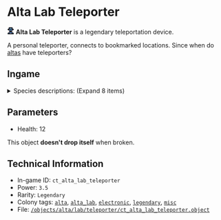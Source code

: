 # Alta Lab Teleporter

<img src="https://raw.githubusercontent.com/Ceterai/Enternia/main/objects/alta/lab/teleporter/icon.png" alt="Alta Lab Teleporter icon" loading="lazy" height="16px" width="auto" /> **Alta Lab Teleporter** is a legendary teleportation device.

A personal teleporter, connects to bookmarked locations. Since when do [altas](https://ceterai.github.io/MyEnternia/Wiki/Tags/Alta) have teleporters?

## Ingame

<details markdown="1"><summary>Species descriptions: (Expand 8 items)</summary>

- Alta: A piece of acquired tech. Lets you beam in and out pretty quickly.
- Apex: A personal teleporter. A functional but fun piece of equipment.
- Avian: I love the whoosh of my feathers when I teleport!
- Floran: Perssonal teleporter is fancy!
- Glitch: Enticed. A personal teleporter, with a custom design.
- Human: A personal teleporter! Now this is travelling in style.
- Hylotl: A personal teleporter, it sports a custom design.
- Novakid: As teleporters go, this sure is fancy lookin'!

</details>

## Parameters

- Health: 12

This object **doesn't drop itself** when broken.

## Technical Information

- In-game ID: `ct_alta_lab_teleporter`
- Power: `3.5`
- Rarity: `Legendary`
- Colony tags: [`alta`](https://ceterai.github.io/MyEnternia/Wiki/Tags/Alta), [`alta_lab`](https://ceterai.github.io/MyEnternia/Wiki/Tags/AltaLab), [`electronic`](https://ceterai.github.io/MyEnternia/Wiki/Tags/Electronic), [`legendary`](https://ceterai.github.io/MyEnternia/Wiki/Tags/Legendary), [`misc`](https://ceterai.github.io/MyEnternia/Wiki/Tags/Misc)
- File: [`/objects/alta/lab/teleporter/ct_alta_lab_teleporter.object`](https://github.com/Ceterai/Enternia/blob/main/objects/alta/lab/teleporter/ct_alta_lab_teleporter.object)
